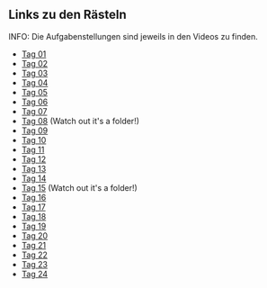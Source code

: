 ## Links zu den Rästeln

INFO: Die Aufgabenstellungen sind jeweils in den Videos zu finden.

- [Tag 01](https://scrimba.com/learn/adventcalendar/note-at-0-00-coa974406ba1929da404a7f11)
- [Tag 02](https://scrimba.com/learn/adventcalendar/note-at-0-00-co75d45b8ad9b762aa7933938)
- [Tag 03](https://scrimba.com/scrim/coe9942a891c0c82c47dacb2f)
- [Tag 04](https://scrimba.com/learn/adventcalendar/note-at-0-00-cofac4706bebd69816ca3ef78)
- [Tag 05](https://scrimba.com/scrim/co2a04de0970667c996b32bb9)
- [Tag 06](https://scrimba.com/learn/adventcalendar/note-at-0-00-coe254c2a87e724d86595c054)
- [Tag 07](https://scrimba.com/learn/adventcalendar/note-at-0-00-co1d64a99add015c97822c675)
- [Tag 08](https://scrimba.com/scrim/co6004c13ba1664a941164889) (Watch out it's a folder!)
- [Tag 09](https://scrimba.com/scrim/co574453896b3abde3d0b9f11)
- [Tag 10](https://scrimba.com/scrim/coe1e4cf2b978349b70c2e7bc)
- [Tag 11](https://scrimba.com/scrim/coa1e48978bdb94f76f6a4e83)
- [Tag 12](https://scrimba.com/scrim/co5f64124a94a9edb72a610f7)
- [Tag 13](https://scrimba.com/scrim/cof07456e8b850b08ade645cb)
- [Tag 14](https://scrimba.com/scrim/cof564fcb80a7a87d5d8269a5)
- [Tag 15](https://scrimba.com/scrim/coa6b498cb7efe44981711bc9) (Watch out it's a folder!)
- [Tag 16](https://scrimba.com/scrim/co148499d97e3cb7a48f99d68)
- [Tag 17](https://scrimba.com/scrim/co9f24df8b5a5c68896be79a0)
- [Tag 18](https://scrimba.com/scrim/cof88424b827d798083e05a10)
- [Tag 19](https://scrimba.com/scrim/co66441409e03475c89b21e89)
- [Tag 20](https://scrimba.com/scrim/coa4a4a3783afbda63a43370b)
- [Tag 21](https://scrimba.com/scrim/coa9848aa96aae5e9706142cb)
- [Tag 22]()
- [Tag 23]()
- [Tag 24]()
